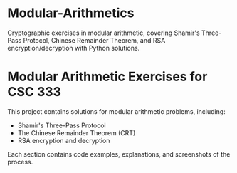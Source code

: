 # Modular-Arithmetics
Cryptographic exercises in modular arithmetic, covering Shamir's Three-Pass Protocol, Chinese Remainder Theorem, and RSA encryption/decryption with Python solutions.

# Modular Arithmetic Exercises for CSC 333

This project contains solutions for modular arithmetic problems, including:
- Shamir's Three-Pass Protocol
- The Chinese Remainder Theorem (CRT)
- RSA encryption and decryption

Each section contains code examples, explanations, and screenshots of the process.
